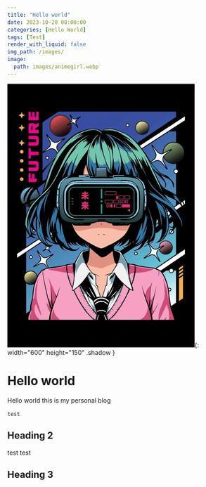 ```yaml
---
title: "Hello world"
date: 2023-10-20 00:00:00 
categories: [Hello World]
tags: [Test] 
render_with_liquid: false
img_path: /images/
image:
  path: images/animegirl.webp
---
```


![Tryhackme Room Link](/images/animegirl.webp){: width="600" height="150" .shadow }

# Hello world

Hello world this is my personal blog



```console
test

```

## Heading 2
test test

## Heading 3

